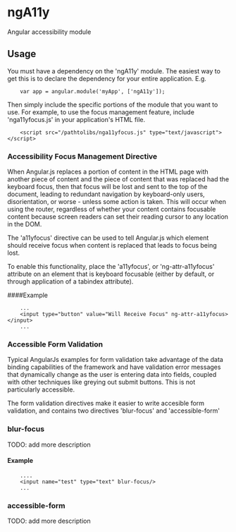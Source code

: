 ngA11y
======

Angular accessibility module


## Usage

You must have a dependency on the 'ngA11y' module. The easiest way to get this is to declare the dependency for your entire application. E.g.

```
    var app = angular.module('myApp', ['ngA11y']);
```

Then simply include the specific portions of the module that you want to use. For example, to use the focus management feature, include 'nga11yfocus.js' in your application's HTML file.

```
	<script src="/pathtolibs/nga11yfocus.js" type="text/javascript"></script>
```

### Accessibility Focus Management Directive

When Angular.js replaces a portion of content in the HTML page with another piece of content and the piece of content that was replaced had the keyboard focus, then that focus will be lost and sent to the top of the document, leading to redundant navigation by keyboard-only users, disorientation, or worse - unless some action is taken. This will occur when using the router, regardless of whether your content contains focusable content because screen readers can set their reading cursor to any location in the DOM.

The 'a11yfocus' directive can be used to tell Angular.js which element should receive focus when content is replaced that leads to focus being lost.

To enable this functionality, place the 'a11yfocus', or 'ng-attr-a11yfocus' attribute on an element that is keyboard focusable (either by default, or through application of a tabindex attribute).

####Example

```
    ...
    <input type="button" value="Will Receive Focus" ng-attr-a11yfocus></input>
    ...
```

### Accessible Form Validation

Typical AngularJs examples for form validation take advantage of the data binding capabilities of the
framework and have validation error messages that dynamically change as the user is entering data into
fields, coupled with other techniques like greying out submit buttons.  This is not particularly
accessible.

The form validation directives make it easier to write accesible form validation, and contains two
directives 'blur-focus' and 'accessible-form'

### blur-focus

TODO: add more description

#### Example

```
    ....
    <input name="test" type="text" blur-focus/>
    ...
```

### accessible-form

TODO: add more description
